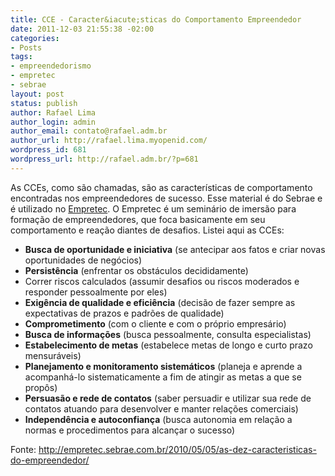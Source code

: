 ```yaml
---
title: CCE - Caracter&iacute;sticas do Comportamento Empreendedor
date: 2011-12-03 21:55:38 -02:00
categories:
- Posts
tags:
- empreendedorismo
- empretec
- sebrae
layout: post
status: publish
author: Rafael Lima
author_login: admin
author_email: contato@rafael.adm.br
author_url: http://rafael.lima.myopenid.com/
wordpress_id: 681
wordpress_url: http://rafael.adm.br/?p=681
---
```


As CCEs, como s&atilde;o chamadas, s&atilde;o as caracter&iacute;sticas de comportamento encontradas nos empreendedores de sucesso. Esse material &eacute; do Sebrae e &eacute; utilizado no <a href="http://rafael.adm.br/p/empretec-eu-fiz/">Empretec</a>. O Empretec &eacute; um semin&aacute;rio de imers&atilde;o para forma&ccedil;&atilde;o de empreendedores, que foca basicamente em seu comportamento e rea&ccedil;&atilde;o diantes de desafios. Listei aqui as CCEs:

<ul>
	<li><strong>Busca de oportunidade e iniciativa</strong> (se antecipar aos fatos e criar novas oportunidades de neg&oacute;cios)</li>
	<li><strong>Persist&ecirc;ncia</strong> (enfrentar os obst&aacute;culos decididamente)</li>
	<li>Correr riscos calculados (assumir desafios ou riscos moderados e responder pessoalmente por eles)</li>
	<li><strong>Exig&ecirc;ncia de qualidade e efici&ecirc;ncia</strong> (decis&atilde;o de fazer sempre as expectativas de prazos e padr&otilde;es de qualidade)</li>
	<li><strong>Comprometimento</strong> (com o cliente e com o pr&oacute;prio empres&aacute;rio)</li>
	<li><strong>Busca de informa&ccedil;&otilde;es</strong> (busca pessoalmente, consulta especialistas)</li>
	<li><strong>Estabelecimento de metas</strong> (estabelece metas de longo e curto prazo mensur&aacute;veis)</li>
	<li><strong>Planejamento e monitoramento sistem&aacute;ticos</strong> (planeja e aprende a acompanh&aacute;-lo sistematicamente a fim de atingir as metas a que se prop&ocirc;s)</li>
	<li><strong>Persuas&atilde;o e rede de contatos</strong> (saber persuadir e utilizar sua rede de contatos atuando para desenvolver e manter rela&ccedil;&otilde;es comerciais)</li>
	<li><strong>Independ&ecirc;ncia e autoconfian&ccedil;a</strong> (busca autonomia em rela&ccedil;&atilde;o a normas e procedimentos para alcan&ccedil;ar o sucesso)</li>
</ul>

Fonte: <a href="http://empretec.sebrae.com.br/2010/05/05/as-dez-caracteristicas-do-empreendedor/">http://empretec.sebrae.com.br/2010/05/05/as-dez-caracteristicas-do-empreendedor/</a>
